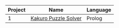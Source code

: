 Project | Name | Language 
--- | --- | --- 
1 | [Kakuro Puzzle Solver](https://github.com/saradinismarques/leic-a/tree/main/lp/kakuro-puzzle-solver) | Prolog 
